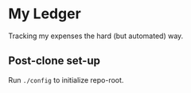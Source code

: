 # My Ledger

Tracking my expenses the hard (but automated) way.

## Post-clone set-up

Run `./config` to initialize repo-root.